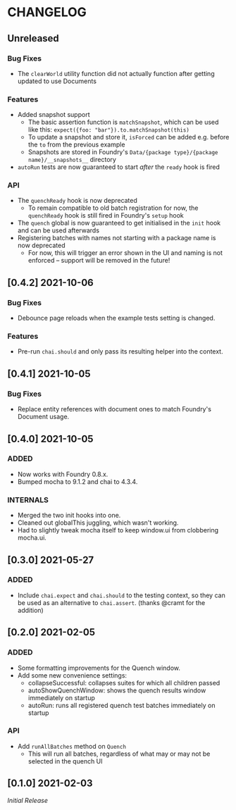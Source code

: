# CHANGELOG

## Unreleased

### Bug Fixes

- The `clearWorld` utility function did not actually function after getting updated to use Documents

### Features

- Added snapshot support
    - The basic assertion function is `matchSnapshot`, which can be used like this: `expect({foo: "bar"}).to.matchSnapshot(this)`
    - To update a snapshot and store it, `isForced` can be added e.g. before the `to` from the previous example
    - Snapshots are stored in Foundry's `Data/{package type}/{package name}/__snapshots__` directory
- `autoRun` tests are now guaranteed to start *after* the `ready` hook is fired

### API

- The `quenchReady` hook is now deprecated
    - To remain compatible to old batch registration for now, the `quenchReady` hook is still fired in Foundry's `setup` hook
- The `quench` global is now guaranteed to get initialised in the `init` hook and can be used afterwards
- Registering batches with names not starting with a package name is now deprecated
    - For now, this will trigger an error shown in the UI and naming is not enforced – support will be removed in the future!

## [0.4.2] 2021-10-06

### Bug Fixes

- Debounce page reloads when the example tests setting is changed.

### Features

- Pre-run `chai.should` and only pass its resulting helper into the context.

## [0.4.1] 2021-10-05

### Bug Fixes

- Replace entity references with document ones to match Foundry's Document usage.

## [0.4.0] 2021-10-05

### ADDED

- Now works with Foundry 0.8.x.
- Bumped mocha to 9.1.2 and chai to 4.3.4.

### INTERNALS

- Merged the two init hooks into one.
- Cleaned out globalThis juggling, which wasn't working.
- Had to slightly tweak mocha itself to keep window.ui from clobbering mocha.ui.

## [0.3.0] 2021-05-27

### ADDED

- Include `chai.expect` and `chai.should` to the testing context, so they can be used as an alternative to `chai.assert`. (thanks @cramt for the addition)

## [0.2.0] 2021-02-05

### ADDED

- Some formatting improvements for the Quench window.
- Add some new convenience settings:
  - collapseSuccessful: collapses suites for which all children passed
  - autoShowQuenchWindow: shows the quench results window immediately on startup
  - autoRun: runs all registered quench test batches immediately on startup

### API

- Add `runAllBatches` method on `Quench`
  - This will run all batches, regardless of what may or may not be selected in the quench UI


## [0.1.0] 2021-02-03

*Initial Release*
